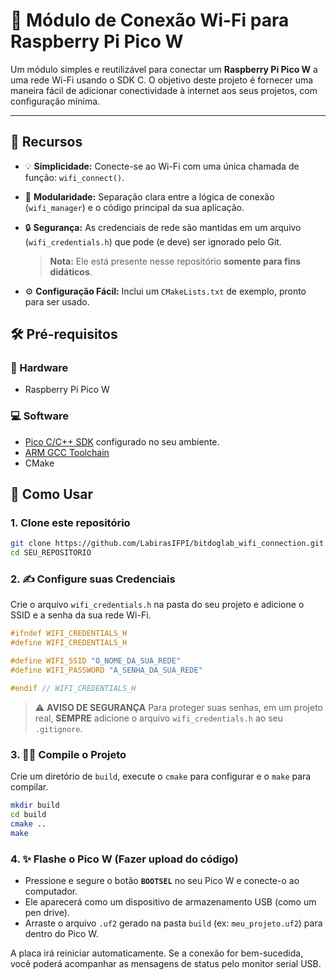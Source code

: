 

# 📡 Módulo de Conexão Wi-Fi para Raspberry Pi Pico W

Um módulo simples e reutilizável para conectar um **Raspberry Pi Pico W** a uma rede Wi-Fi usando o SDK C. O objetivo deste projeto é fornecer uma maneira fácil de adicionar conectividade à internet aos seus projetos, com configuração mínima.

-----

## 🌟 Recursos

  - 💡 **Simplicidade:** Conecte-se ao Wi-Fi com uma única chamada de função: `wifi_connect()`.
  - 🧱 **Modularidade:** Separação clara entre a lógica de conexão (`wifi_manager`) e o código principal da sua aplicação.
  - 🔒 **Segurança:** As credenciais de rede são mantidas em um arquivo (`wifi_credentials.h`) que pode (e deve) ser ignorado pelo Git.

    > **Nota:** Ele está presente nesse repositório **somente para fins didáticos**.
  - ⚙️ **Configuração Fácil:** Inclui um `CMakeLists.txt` de exemplo, pronto para ser usado.

## 🛠️ Pré-requisitos

### 🔩 Hardware

  - Raspberry Pi Pico W

### 💻 Software

  - [Pico C/C++ SDK](https://github.com/raspberrypi/pico-sdk) configurado no seu ambiente.
  - [ARM GCC Toolchain](https://developer.arm.com/tools-and-software/open-source-software/developer-tools/gnu-toolchain/gnu-rm)
  - CMake

## 🚀 Como Usar

### 1\. Clone este repositório

```bash
git clone https://github.com/LabirasIFPI/bitdoglab_wifi_connection.git
cd SEU_REPOSITORIO
```

### 2\. ✍️ Configure suas Credenciais

Crie o arquivo `wifi_credentials.h` na pasta do seu projeto e adicione o SSID e a senha da sua rede Wi-Fi.

```c
#ifndef WIFI_CREDENTIALS_H
#define WIFI_CREDENTIALS_H

#define WIFI_SSID "O_NOME_DA_SUA_REDE"
#define WIFI_PASSWORD "A_SENHA_DA_SUA_REDE"

#endif // WIFI_CREDENTIALS_H
```

> ⚠️ **AVISO DE SEGURANÇA**
> Para proteger suas senhas, em um projeto real, **SEMPRE** adicione o arquivo `wifi_credentials.h` ao seu `.gitignore`.

### 3\. 👨‍💻 Compile o Projeto

Crie um diretório de `build`, execute o `cmake` para configurar e o `make` para compilar.

```bash
mkdir build
cd build
cmake ..
make
```

### 4\. ✨ Flashe o Pico W (Fazer upload do código)

  - Pressione e segure o botão **`BOOTSEL`** no seu Pico W e conecte-o ao computador.
  - Ele aparecerá como um dispositivo de armazenamento USB (como um pen drive).
  - Arraste o arquivo `.uf2` gerado na pasta `build` (ex: `meu_projeto.uf2`) para dentro do Pico W.

A placa irá reiniciar automaticamente. Se a conexão for bem-sucedida, você poderá acompanhar as mensagens de status pelo monitor serial USB.